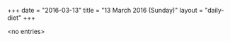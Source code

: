 +++
date = "2016-03-13"
title = "13 March 2016 (Sunday)"
layout = "daily-diet"
+++


\<no entries\>

